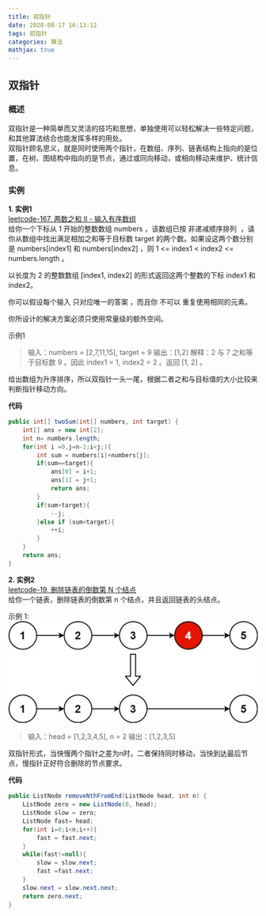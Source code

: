 ```yaml
---
title: 双指针
date: 2020-08-17 16:13:12
tags: 双指针
categories: 算法
mathjax: true
---
```


## 双指针
### **概述**
双指针是一种简单而又灵活的技巧和思想，单独使用可以轻松解决一些特定问题，和其他算法结合也能发挥多样的用处。  
双指针顾名思义，就是同时使用两个指针，在数组、序列、链表结构上指向的是位置，在树、图结构中指向的是节点，通过或同向移动，或相向移动来维护、统计信息。  

### **实例**  

**1. 实例1**    
[leetcode-167. 两数之和 II - 输入有序数组](https://leetcode-cn.com/problems/two-sum-ii-input-array-is-sorted/)  
给你一个下标从 1 开始的整数数组 numbers ，该数组已按 非递减顺序排列  ，请你从数组中找出满足相加之和等于目标数 target 的两个数。如果设这两个数分别是 numbers[index1] 和 numbers[index2] ，则 1 <= index1 < index2 <= numbers.length 。

以长度为 2 的整数数组 [index1, index2] 的形式返回这两个整数的下标 index1 和 index2。

你可以假设每个输入 只对应唯一的答案 ，而且你 不可以 重复使用相同的元素。

你所设计的解决方案必须只使用常量级的额外空间。


示例1  
>输入：numbers = [2,7,11,15], target = 9
>输出：[1,2]
>解释：2 与 7 之和等于目标数 9 。因此 index1 = 1, index2 = 2 。返回 [1, 2] 。

给出数组为升序排序，所以双指针一头一尾，根据二者之和与目标值的大小比较来判断指针移动方向。

**代码**
```Java
public int[] twoSum(int[] numbers, int target) {
    int[] ans = new int[2];
    int n= numbers.length;
    for(int i =0,j=n-1;i<j;){
        int sum = numbers[i]+numbers[j];
        if(sum==target){
            ans[0] = i+1;
            ans[1] = j+1;
            return ans;
        }
        if(sum>target){
            --j;
        }else if (sum<target){
            ++i;
        }
    }
    return ans;
}
```

**2. 实例2**  
[leetcode-19. 删除链表的倒数第 N 个结点](https://leetcode-cn.com/problems/remove-nth-node-from-end-of-list/)  
给你一个链表，删除链表的倒数第 n 个结点，并且返回链表的头结点。  

示例 1:  
![](/image/algorithm/双指针1.jpg)  
>输入：head = [1,2,3,4,5], n = 2
>输出：[1,2,3,5]

双指针形式，当快慢两个指针之差为n时，二者保持同时移动，当快到达最后节点，慢指针正好符合删除的节点要求。

**代码**
```Java
public ListNode removeNthFromEnd(ListNode head, int n) {
    ListNode zero = new ListNode(0, head);
    ListNode slow = zero;
    ListNode fast= head;
    for(int i=0;i<n;i++){
        fast = fast.next;
    }
    while(fast!=null){
        slow = slow.next;
        fast =fast.next;
    }
    slow.next = slow.next.next;
    return zero.next;
}
```


